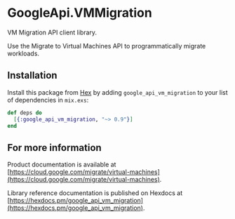 # GoogleApi.VMMigration

VM Migration API client library.

Use the Migrate to Virtual Machines API to programmatically migrate workloads. 

## Installation

Install this package from [Hex](https://hex.pm) by adding
`google_api_vm_migration` to your list of dependencies in `mix.exs`:

```elixir
def deps do
  [{:google_api_vm_migration, "~> 0.9"}]
end
```

## For more information

Product documentation is available at [https://cloud.google.com/migrate/virtual-machines](https://cloud.google.com/migrate/virtual-machines).

Library reference documentation is published on Hexdocs at
[https://hexdocs.pm/google_api_vm_migration](https://hexdocs.pm/google_api_vm_migration).
